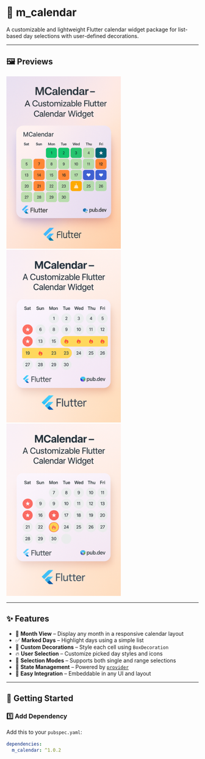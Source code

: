 # 📆 m_calendar

A customizable and lightweight Flutter calendar widget package for list-based day selections with user-defined decorations.

---

## 🖼️ Previews

<p float="left">
  <img src="https://raw.githubusercontent.com/MuntasirAsif/m_calendar/main/assets/calendar_preview.png" width="300" alt="">
  <img src="https://raw.githubusercontent.com/MuntasirAsif/m_calendar/main/assets/calendar_preview_1.png" width="300" alt="">
  <img src="https://raw.githubusercontent.com/MuntasirAsif/m_calendar/main/assets/calendar_preview_2.png" width="300">
</p>

---

## ✨ Features

- 📅 **Month View** – Display any month in a responsive calendar layout
- ✅ **Marked Days** – Highlight days using a simple list
- 🎨 **Custom Decorations** – Style each cell using `BoxDecoration`
- 🔥 **User Selection** – Customize picked day styles and icons
- 📆 **Selection Modes** – Supports both single and range selections
- 💼 **State Management** – Powered by [`provider`](https://pub.dev/packages/provider)
- 🧩 **Easy Integration** – Embeddable in any UI and layout

---

## 🚀 Getting Started

### 1️⃣ Add Dependency

Add this to your `pubspec.yaml`:

```yaml
dependencies:
  m_calendar: ^1.0.2
